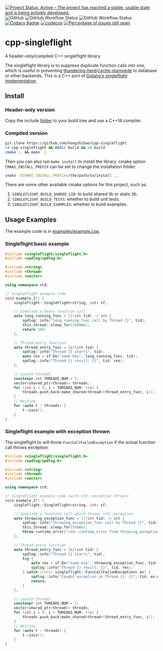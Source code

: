 [![Project Status: Active – The project has reached a stable, usable state and is being actively developed.](https://www.repostatus.org/badges/latest/active.svg)](https://www.repostatus.org/#active)
![GitHub](https://img.shields.io/github/license/hongshibao/cpp-singleflight)
![GitHub Workflow Status](https://img.shields.io/github/actions/workflow/status/hongshibao/cpp-singleflight/ci.yaml)
![GitHub Workflow Status](https://img.shields.io/github/actions/workflow/status/hongshibao/cpp-singleflight/codeql.yml)
[![Codacy Badge](https://app.codacy.com/project/badge/Grade/1da0f810d26849c396f827a962c93dcc)](https://www.codacy.com/gh/hongshibao/cpp-singleflight/dashboard?utm_source=github.com&amp;utm_medium=referral&amp;utm_content=hongshibao/cpp-singleflight&amp;utm_campaign=Badge_Grade)
[![codecov](https://codecov.io/gh/hongshibao/cpp-singleflight/branch/main/graph/badge.svg?token=SW62SVNATO)](https://codecov.io/gh/hongshibao/cpp-singleflight)
[![Percentage of issues still open](https://isitmaintained.com/badge/open/hongshibao/cpp-singleflight.svg)](http://isitmaintained.com/project/hongshibao/cpp-singleflight "Percentage of issues still open")

# cpp-singleflight

A header-only/compiled C++ singleflight library.

The singleflight library is to suppress duplicate function calls into one, which is useful in preventing [thundering-herd](https://en.wikipedia.org/wiki/Thundering_herd_problem)/[cache-stampede](https://en.wikipedia.org/wiki/Cache_stampede) to database or other backends. This is a C++ port of [Golang's singleflight implementation](https://github.com/golang/sync/blob/master/singleflight/singleflight.go).

## Install

### Header-only version

Copy the include [folder](./include) to your build tree and use a C++14 compiler.

### Compiled version

```bash
git clone https://github.com/hongshibao/cpp-singleflight
cd cpp-singleflight && mkdir build && cd build
cmake .. && make -j
```

Then you can also run `make install` to install the library. cmake option `CMAKE_INSTALL_PREFIX` can be set to change the installation folder:
```bash
cmake -DCMAKE_INSTALL_PREFIX=/the/path/to/install ..
```

There are some other available cmake options for this project, such as:

1.  `SINGLEFLIGHT_BUILD_SHARED_LIB`: to build shared lib or static lib.
2.  `SINGLEFLIGHT_BUILD_TESTS`: whether to build unit tests.
3.  `SINGLEFLIGHT_BUILD_EXAMPLES`: whether to build examples.

## Usage Examples

The example code is in [examples/example.cpp](./examples/example.cpp).

### Singleflight basic example

```c++
#include <singleflight/singleflight.h>
#include <spdlog/spdlog.h>

#include <string>
#include <thread>
#include <vector>

using namespace std;

// SingleFlight example code
void example_1() {
    singleflight::SingleFlight<string, int> sf;

    // Simulate a heavy function call
    auto long_running_func = [](int tid) -> int {
        spdlog::info("long_running_func call by Thread {}", tid);
        this_thread::sleep_for(1000ms);
        return 100;
    };

    // Thread entry function
    auto thread_entry_func = [&](int tid) {
        spdlog::info("Thread {} starts", tid);
        auto res = sf.Do("some-key", long_running_func, tid);
        spdlog::info("Thread {} result: {}", tid, res);
    };

    // Launch threads
    constexpr int THREADS_NUM = 5;
    vector<shared_ptr<thread>> threads;
    for (int i = 0; i < THREADS_NUM; ++i) {
        threads.push_back(make_shared<thread>(thread_entry_func, i));
    }
    // Waiting
    for (auto t : threads) {
        t->join();
    }
}
```

### Singleflight example with exception thrown

The singleflight `Do` will throw `FuncCallFailedException` if the actual function call throws exception:

```c++
#include <singleflight/singleflight.h>
#include <spdlog/spdlog.h>

#include <string>
#include <thread>
#include <vector>

using namespace std;

// SingleFlight example code (with std::exception thrown)
void example_2() {
    singleflight::SingleFlight<string, int> sf;

    // Simulate a function call which throws std::exception
    auto throwing_exception_func = [](int tid) -> int {
        spdlog::info("throwing_exception_func call by Thread {}", tid);
        this_thread::sleep_for(500ms);
        throw runtime_error{"std::runtime_error from throwing_exception_func"};
    };

    // Thread entry function
    auto thread_entry_func = [&](int tid) {
        spdlog::info("Thread {} starts", tid);
        try {
            auto res = sf.Do("some-key", throwing_exception_func, tid);
            spdlog::info("Thread {} result: {}", tid, res);
        } catch (const singleflight::FuncCallFailedException& ex) {
            spdlog::info("Caught exception in Thread {}: {}", tid, ex.what());
            return;
        }
    };

    // Launch threads
    constexpr int THREADS_NUM = 5;
    vector<shared_ptr<thread>> threads;
    for (int i = 0; i < THREADS_NUM; ++i) {
        threads.push_back(make_shared<thread>(thread_entry_func, i));
    }
    // Waiting
    for (auto t : threads) {
        t->join();
    }
}
```
